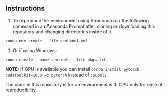 ## Instructions

1. To reproduce the environment using Anaconda run the following command in an Anaconda Prompt after cloning or downloading this repository and changing directories inside of it.

```
conda env create --file sentinel.yml
```

1. Or if using Windows:

```
conda create --name sentinel --file pkgs.txt
```
**NOTE:** If GPU is available you can install `conda install pytorch cudatoolkit=10.0 -c pytorch` instead of `cpuonly`.

The code in this repository is for an environment with CPU only for ease of reproducibility.


